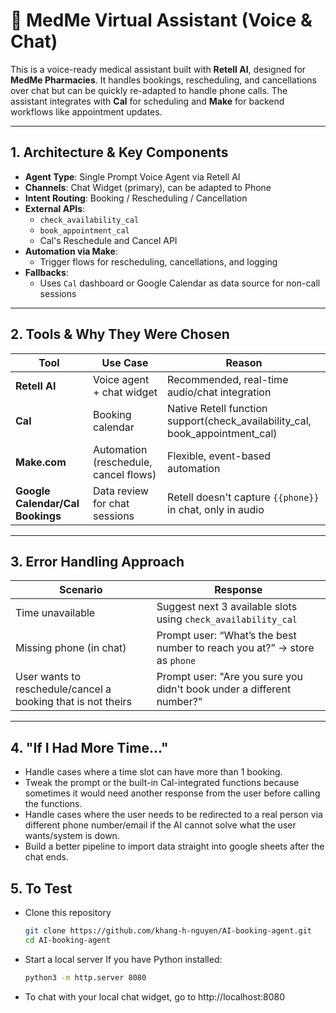 # 💬 MedMe Virtual Assistant (Voice & Chat)

This is a voice-ready medical assistant built with **Retell AI**, designed for **MedMe Pharmacies**. It handles bookings, rescheduling, and cancellations over chat but can be quickly re-adapted to handle phone calls. The assistant integrates with **Cal** for scheduling and **Make** for backend workflows like appointment updates.

---

## 1. Architecture & Key Components

- **Agent Type**: Single Prompt Voice Agent via Retell AI
- **Channels**: Chat Widget (primary), can be adapted to Phone
- **Intent Routing**: Booking / Rescheduling / Cancellation
- **External APIs**:
  - `check_availability_cal`
  - `book_appointment_cal`
  - Cal's Reschedule and Cancel API
- **Automation via Make**:
  - Trigger flows for rescheduling, cancellations, and logging
- **Fallbacks**:
  - Uses `Cal` dashboard or Google Calendar as data source for non-call sessions

---

## 2. Tools & Why They Were Chosen

| Tool          | Use Case                         | Reason |
|---------------|----------------------------------|--------|
| **Retell AI** | Voice agent + chat widget        | Recommended, real-time audio/chat integration |
| **Cal**       | Booking calendar                 | Native Retell function support(check_availability_cal, book_appointment_cal) |
| **Make.com**  | Automation (reschedule, cancel flows)| Flexible, event-based automation |
| **Google Calendar/Cal Bookings** | Data review for chat sessions | Retell doesn't capture `{{phone}}` in chat, only in audio |

---

## 3. Error Handling Approach

| Scenario | Response |
|----------|----------|
| Time unavailable | Suggest next 3 available slots using `check_availability_cal` |
| Missing phone (in chat) | Prompt user: “What’s the best number to reach you at?” → store as `phone` |
| User wants to reschedule/cancel a booking that is not theirs | Prompt user: "Are you sure you didn't book under a different number?" |

---

## 4. "If I Had More Time..."

- Handle cases where a time slot can have more than 1 booking.
- Tweak the prompt or the built-in Cal-integrated functions because sometimes it would need another response from the user before calling the functions.
- Handle cases where the user needs to be redirected to a real person via different phone number/email if the AI cannot solve what the user wants/system is down.
- Build a better pipeline to import data straight into google sheets after the chat ends.

## 5. To Test
- Clone this repository
   ```bash
   git clone https://github.com/khang-h-nguyen/AI-booking-agent.git
   cd AI-booking-agent
   
- Start a local server
  If you have Python installed:
  ```bash
  python3 -m http.server 8080

- To chat with your local chat widget, go to http://localhost:8080
  
